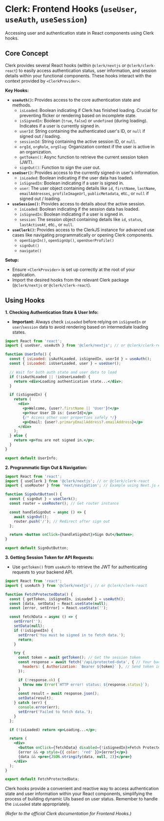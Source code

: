 # Clerk: Frontend Hooks (`useUser`, `useAuth`, `useSession`)

Accessing user and authentication state in React components using Clerk hooks.

## Core Concept

Clerk provides several React hooks (within `@clerk/nextjs` or `@clerk/clerk-react`) to easily access authentication status, user information, and session details within your functional components. These hooks interact with the context provided by `<ClerkProvider>`.

**Key Hooks:**

*   **`useAuth()`:** Provides access to the core authentication state and methods.
    *   `isLoaded`: Boolean indicating if Clerk has finished loading. Crucial for preventing flicker or rendering based on incomplete state.
    *   `isSignedIn`: Boolean (`true`, `false`) or `undefined` (during loading). Indicates if a user is currently signed in.
    *   `userId`: String containing the authenticated user's ID, or `null` if signed out / loading.
    *   `sessionId`: String containing the active session ID, or `null`.
    *   `orgId`, `orgRole`, `orgSlug`: Organization context if the user is active in an organization.
    *   `getToken()`: Async function to retrieve the current session token (JWT).
    *   `signOut()`: Function to sign the user out.
*   **`useUser()`:** Provides access to the currently signed-in user's information.
    *   `isLoaded`: Boolean indicating if the user data has loaded.
    *   `isSignedIn`: Boolean indicating if a user is signed in.
    *   `user`: The user object containing details like `id`, `firstName`, `lastName`, `emailAddresses`, `profileImageUrl`, `publicMetadata`, etc., or `null` if signed out / loading.
*   **`useSession()`:** Provides access to details about the active session.
    *   `isLoaded`: Boolean indicating if the session data has loaded.
    *   `isSignedIn`: Boolean indicating if a user is signed in.
    *   `session`: The session object containing details like `id`, `status`, `lastActiveAt`, etc., or `null`.
*   **`useClerk()`:** Provides access to the ClerkJS instance for advanced use cases like navigating programmatically or opening Clerk components.
    *   `openSignIn()`, `openSignUp()`, `openUserProfile()`
    *   `signOut()`
    *   `navigate()`

**Setup:**

*   Ensure `<ClerkProvider>` is set up correctly at the root of your application.
*   Import the desired hooks from the relevant Clerk package (`@clerk/nextjs` or `@clerk/clerk-react`).

## Using Hooks

**1. Checking Authentication State & User Info:**

*   **Important:** Always check `isLoaded` before relying on `isSignedIn` or `user`/`session` data to avoid rendering based on intermediate loading states.

```jsx
import React from 'react';
import { useUser, useAuth } from '@clerk/nextjs'; // or @clerk/clerk-react

function UserInfo() {
  const { isLoaded: isAuthLoaded, isSignedIn, userId } = useAuth();
  const { isLoaded: isUserLoaded, user } = useUser();

  // Wait for both auth state and user data to load
  if (!isAuthLoaded || !isUserLoaded) {
    return <div>Loading authentication state...</div>;
  }

  if (isSignedIn) {
    return (
      <div>
        <p>Welcome, {user?.firstName || 'User'}!</p>
        <p>Your User ID is: {userId}</p>
        {/* Access other user properties safely */}
        <p>Email: {user?.primaryEmailAddress?.emailAddress}</p>
      </div>
    );
  } else {
    return <p>You are not signed in.</p>;
  }
}

export default UserInfo;
```

**2. Programmatic Sign Out & Navigation:**

```jsx
import React from 'react';
import { useClerk } from '@clerk/nextjs'; // or @clerk/clerk-react
import { useRouter } from 'next/navigation'; // Example using Next.js App Router

function SignOutButton() {
  const { signOut } = useClerk();
  const router = useRouter(); // Get router instance

  const handleSignOut = async () => {
    await signOut();
    router.push('/'); // Redirect after sign out
  };

  return <button onClick={handleSignOut}>Sign Out</button>;
}

export default SignOutButton;
```

**3. Getting Session Token for API Requests:**

*   Use `getToken()` from `useAuth` to retrieve the JWT for authenticating requests to your backend API.

```jsx
import React from 'react';
import { useAuth } from '@clerk/nextjs'; // or @clerk/clerk-react

function FetchProtectedData() {
  const { getToken, isSignedIn, isLoaded } = useAuth();
  const [data, setData] = React.useState(null);
  const [error, setError] = React.useState('');

  const fetchData = async () => {
    setError('');
    setData(null);
    if (!isSignedIn) {
      setError('You must be signed in to fetch data.');
      return;
    }

    try {
      const token = await getToken(); // Get the session token
      const response = await fetch('/api/protected-data', { // Your backend API endpoint
        headers: { Authorization: `Bearer ${token}` }, // Send token in header
      });

      if (!response.ok) {
        throw new Error(`HTTP error! status: ${response.status}`);
      }
      const result = await response.json();
      setData(result);
    } catch (err) {
      console.error(err);
      setError('Failed to fetch data.');
    }
  };

  if (!isLoaded) return <p>Loading...</p>;

  return (
    <div>
      <button onClick={fetchData} disabled={!isSignedIn}>Fetch Protected Data</button>
      {error && <p style={{ color: 'red' }}>{error}</p>}
      {data && <pre>{JSON.stringify(data, null, 2)}</pre>}
    </div>
  );
}

export default FetchProtectedData;
```

Clerk hooks provide a convenient and reactive way to access authentication state and user information within your React components, simplifying the process of building dynamic UIs based on user status. Remember to handle the `isLoaded` state appropriately.

*(Refer to the official Clerk documentation for Frontend Hooks.)*